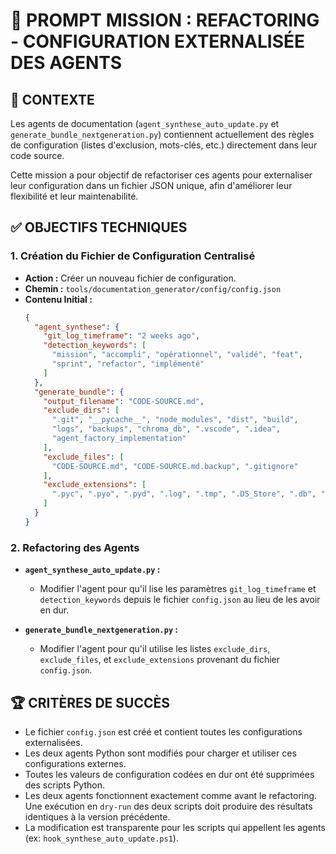 # 🚀 PROMPT MISSION : REFACTORING - CONFIGURATION EXTERNALISÉE DES AGENTS

## 🎯 **CONTEXTE**

Les agents de documentation (`agent_synthese_auto_update.py` et `generate_bundle_nextgeneration.py`) contiennent actuellement des règles de configuration (listes d'exclusion, mots-clés, etc.) directement dans leur code source.

Cette mission a pour objectif de refactoriser ces agents pour externaliser leur configuration dans un fichier JSON unique, afin d'améliorer leur flexibilité et leur maintenabilité.

## ✅ **OBJECTIFS TECHNIQUES**

### **1. Création du Fichier de Configuration Centralisé**

-   **Action :** Créer un nouveau fichier de configuration.
-   **Chemin :** `tools/documentation_generator/config/config.json`
-   **Contenu Initial :**
    ```json
    {
      "agent_synthese": {
        "git_log_timeframe": "2 weeks ago",
        "detection_keywords": [
          "mission", "accompli", "opérationnel", "validé", "feat", 
          "sprint", "refactor", "implémenté"
        ]
      },
      "generate_bundle": {
        "output_filename": "CODE-SOURCE.md",
        "exclude_dirs": [
          ".git", "__pycache__", "node_modules", "dist", "build", 
          "logs", "backups", "chroma_db", ".vscode", ".idea", 
          "agent_factory_implementation"
        ],
        "exclude_files": [
          "CODE-SOURCE.md", "CODE-SOURCE.md.backup", ".gitignore"
        ],
        "exclude_extensions": [
          ".pyc", ".pyo", ".pyd", ".log", ".tmp", ".DS_Store", ".db", ".bak"
        ]
      }
    }
    ```

### **2. Refactoring des Agents**

-   **`agent_synthese_auto_update.py` :**
    -   Modifier l'agent pour qu'il lise les paramètres `git_log_timeframe` et `detection_keywords` depuis le fichier `config.json` au lieu de les avoir en dur.

-   **`generate_bundle_nextgeneration.py` :**
    -   Modifier l'agent pour qu'il utilise les listes `exclude_dirs`, `exclude_files`, et `exclude_extensions` provenant du fichier `config.json`.

## 🏆 **CRITÈRES DE SUCCÈS**

-   Le fichier `config.json` est créé et contient toutes les configurations externalisées.
-   Les deux agents Python sont modifiés pour charger et utiliser ces configurations externes.
-   Toutes les valeurs de configuration codées en dur ont été supprimées des scripts Python.
-   Les deux agents fonctionnent exactement comme avant le refactoring. Une exécution en `dry-run` des deux scripts doit produire des résultats identiques à la version précédente.
-   La modification est transparente pour les scripts qui appellent les agents (ex: `hook_synthese_auto_update.ps1`). 